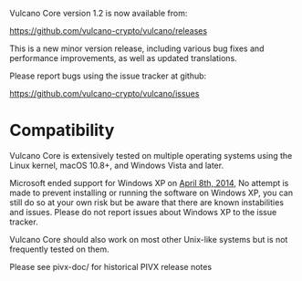 Vulcano Core version 1.2 is now available from:

  <https://github.com/vulcano-crypto/vulcano/releases>

This is a new minor version release, including various bug fixes and
performance improvements, as well as updated translations.

Please report bugs using the issue tracker at github:

  <https://github.com/vulcano-crypto/vulcano/issues>

Compatibility
==============

Vulcano Core is extensively tested on multiple operating systems using
the Linux kernel, macOS 10.8+, and Windows Vista and later.

Microsoft ended support for Windows XP on [April 8th, 2014](https://www.microsoft.com/en-us/WindowsForBusiness/end-of-xp-support),
No attempt is made to prevent installing or running the software on Windows XP, you
can still do so at your own risk but be aware that there are known instabilities and issues.
Please do not report issues about Windows XP to the issue tracker.

Vulcano Core should also work on most other Unix-like systems but is not
frequently tested on them.

Please see pivx-doc/ for historical PIVX release notes
